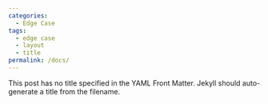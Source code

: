 ```yaml
---
categories:
  - Edge Case
tags:
  - edge case
  - layout
  - title
permalink: /docs/
---
```


This post has no title specified in the YAML Front Matter. Jekyll should auto-generate a title from the filename.